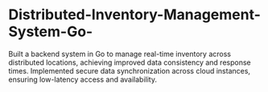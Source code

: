 # Distributed-Inventory-Management-System-Go-
Built a backend system in Go to manage real-time inventory across distributed locations, achieving improved data consistency and response times. Implemented secure data synchronization across cloud instances, ensuring low-latency access and availability.
